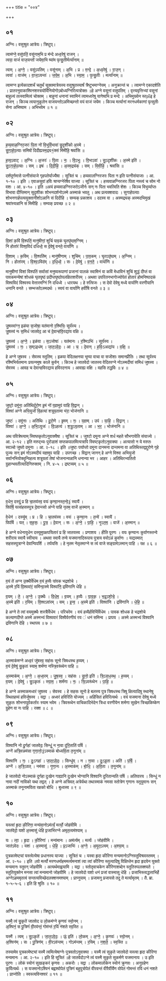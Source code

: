 +++
title = "००४"

+++


## ०१
अग्निः। वसुश्रुत आत्रेयः। त्रिष्टुप्।

त्वाम॑ग्ने॒ वसु॑पतिं॒ वसू॑नाम॒भि प्र म॑न्दे अध्व॒रेषु॑ राजन् ।  
त्वया॒ वाजं॑ वाज॒यन्तो॑ जयेमा॒भि ष्या॑म पृत्सु॒तीर्मर्त्या॑नाम् ॥

त्वाम् । अ॒ग्ने॒ । वसु॑ऽपतिम् । वसू॑नाम् । अ॒भि । प्र । म॒न्दे॒ । अ॒ध्व॒रेषु॑ । रा॒ज॒न् ।  
त्वया॑ । वाज॑म् । वा॒ज॒ऽयन्तः॑ । ज॒ये॒म॒ । अ॒भि । स्या॒म॒ । पृ॒त्सु॒तीः । मर्त्या॑नाम् ॥

त्वामग्न इत्येकादशर्चं चतुर्थं सूक्तमात्रेयस्य वसुश्रुतस्यार्षं त्रैष्टुभमाग्नेयम् । अनुक्रान्तं च । त्वामग्ने एकादशेति । प्रातरनुवाकाश्विनशस्त्रयोर्विनियोगोऽबोध्यग्निरित्यत्रोक्तः ॥हे अग्ने वसूनां वसुपतिम् । वृत्त्यवृत्तिभ्यां वसूनां बाहुल्यं तत्स्वामित्वं चोक्तम् । बाहूनां धनानां स्वामिनं त्वामध्वरेषु यागेष्वभि प्र मन्दे । अभिमुख्येन स्त्ॐइ हे राजन् । किञ्च त्वयानुकूलेन वाजयन्तोऽन्नमिच्छन्तो वयं वाजं जयेम । किञ्च मर्त्यानां मरनधर्मकाणां पृत्सुतीः सेना अभिष्याम । अभिभवेम ॥ १ ॥

## ०२
अग्निः। वसुश्रुत आत्रेयः। त्रिष्टुप्।

ह॒व्य॒वाळ॒ग्निर॒जरः॑ पि॒ता नो॑ वि॒भुर्वि॒भावा॑ सु॒दृशी॑को अ॒स्मे ।  
सु॒गा॒र्ह॒प॒त्याः समिषो॑ दिदीह्यस्म॒द्र्य१॒॑क्सं मि॑मीहि॒ श्रवां॑सि ॥

ह॒व्य॒ऽवाट् । अ॒ग्निः । अ॒जरः॑ । पि॒ता । नः॒ । वि॒ऽभुः । वि॒भाऽवा॑ । सु॒ऽदृशी॑कः । अ॒स्मे इति॑ ।  
सु॒ऽगा॒र्ह॒प॒त्याः । सम् । इषः॑ । दि॒दी॒हि॒ । अ॒स्म॒द्र्य॑क् । सम् । मि॒मी॒हि॒ । श्रवां॑सि ॥

दर्शपूर्णमासे पत्नीसंयाजे गृहपतेर्याज्यैषा । सुत्रितं च । हव्यवालग्निरजरः पिता न इति पत्नीसंयाजाः । आ. १-१० । इति । एवाअसुवां हविः ष्वप्यग्नेरेषैव याज्या । सूत्रितं च । हव्यवाळग्निरजरः पिता नस्त्वं च सोम नो वशः । आ. ४-१० । इति ॥अयं हव्यवाडग्निरजरोऽजीर्नः सन् नः पिता भवत्विति शेशः । किञ्च विभुर्व्याप्तः विभावा दीप्तिमान् सुदृशीकः शोभनदर्शनोऽस्मे अस्माकं भवतु । अथ प्रत्यक्शवादः । सुगार्हपत्याः शोभनगार्हपत्ययुक्तानीशोऽन्नानि सं दिदीहि । सम्यक् प्रकाशय । ददस्व वा । अस्मद्र्यक् अस्मदभिमुखं श्रवांस्यन्नानि सं मिमीहि । सम्यक् प्रयच्छ ॥ २ ॥

## ०३
अग्निः। वसुश्रुत आत्रेयः। त्रिष्टुप्।

वि॒शां क॒विं वि॒श्पतिं॒ मानु॑षीणां॒ शुचिं॑ पाव॒कं घृ॒तपृ॑ष्ठम॒ग्निम् ।  
नि होता॑रं विश्व॒विदं॑ दधिध्वे॒ स दे॒वेषु॑ वनते॒ वार्या॑णि ॥

वि॒शाम् । क॒विम् । वि॒श्पति॑म् । मानु॑षीणाम् । शुचि॑म् । पा॒व॒कम् । घृ॒तऽपृ॑ष्ठम् । अ॒ग्निम् ।  
नि । होता॑रम् । वि॒श्व॒ऽविद॑म् । द॒धि॒ध्वे॒ । सः । दे॒वेषु॑ । व॒न॒ते॒ । वार्या॑णि ॥

मानुषीणां विशां विश्पतिं सर्वासां मनुष्यरूपाणां प्रजानां पालकं स्वामिनं वा कविं मेधाविनं शुचिं शुद्धं दीप्तं वा पावकमन्येषां शोधकं घृतपृष्ठं प्रदीप्तपृष्ठोपलक्षितशरीरम् । अथवा उपरितनभागोज्योपेतं होतारं होमनिष्पादकं विश्वविदं विश्वस्य वेत्तारमग्निं नि दधिध्वे । धारयथ । हे रुत्विजः । स देवो देवेषु मध्ये वार्याणि वरणीयानि धनानि वनते । सम्भजतेऽस्मदर्थः । स्वयं वा वार्याणि हवींषि वनते ॥ ३ ॥

## ०४
अग्निः। वसुश्रुत आत्रेयः। त्रिष्टुप्।

जु॒षस्वा॑ग्न॒ इळ॑या स॒जोषा॒ यत॑मानो र॒श्मिभिः॒ सूर्य॑स्य ।  
जु॒षस्व॑ नः स॒मिधं॑ जातवेद॒ आ च॑ दे॒वान्ह॑वि॒रद्या॑य वक्षि ॥

जु॒षस्व॑ । अ॒ग्ने॒ । इळ॑या । स॒ऽजोषाः॑ । यत॑मानः । र॒श्मिऽभिः॑ । सूर्य॑स्य ।  
जु॒षस्व॑ । नः॒ । स॒म्ऽइध॑म् । जा॒त॒ऽवे॒दः॒ । आ । च॒ । दे॒वान् । ह॒विः॒ऽअद्या॑य । व॒क्षि॒ ॥

हे अग्ने जुषस्व । सेवस्व स्तुतिम् । इळया वेदिलक्षनया भूम्या वाचा वा सजॊशाः समानप्रीतिः । तथा सूर्यस्य रश्मिभिर्यतमानः प्रयत्नमुषः काले कुर्वन् । किञ्च हे जातवेदो जातस्य वेदितरग्ने नोऽस्मदीयां समिधं जुषस्व । सेवस्व । आवह च देवान्हविरद्याय हविरदनाय । आवाह्य वक्षि । वहसि तद्धविः ॥ ४ ॥

## ०५
अग्निः। वसुश्रुत आत्रेयः। त्रिष्टुप्।

जुष्टो॒ दमू॑ना॒ अति॑थिर्दुरो॒ण इ॒मं नो॑ य॒ज्ञमुप॑ याहि वि॒द्वान् ।  
विश्वा॑ अग्ने अभि॒युजो॑ वि॒हत्या॑ शत्रूय॒तामा भ॑रा॒ भोज॑नानि ॥

जुष्टः॑ । दमू॑नाः । अति॑थिः । दु॒रो॒णे । इ॒मम् । नः॒ । य॒ज्ञम् । उप॑ । या॒हि॒ । वि॒द्वान् ।  
विश्वा॑ । अ॒ग्ने॒ । अ॒भि॒ऽयुजः॑ । वि॒ऽहत्य॑ । श॒त्रु॒ऽय॒ताम् । आ । भ॒र॒ । भोज॑नानि ॥

अथ पवित्रेष्त्याम् स्विष्तकृतोऽनुवाक्यैषा । सूत्रितं च । जुश्टो दमूना अग्ने शर्ध महते सौभगायेति संयाज्ये । आ. २-१२ । इति मरुद्भ्यः पुरोडाशं सप्तकपालमित्यत्रापि स्विष्टकृतोऽनुवाक्या । अत्यासो न ये मरुतः स्वञ्चो जुष्तो दमूनाः । आ. २-१८ । इति ॥जुष्टः पर्याप्तो दमूना दानमना दान्तमना वा अतिथिस्तद्वद्दुरोणे गृहे पूज्यः सन् इमं नोऽस्मदीयं यज्ञमुप याहि । उपगच्छ । विद्वान् जानन् हे अग्ने विश्वा अभियुजो सर्वानभियोक्तॄन्विहत्य शत्रूयतां तेषां भोजनान्यन्नानि धनान्या भर । आहर । अतिथिरभ्यतितो ग्रुहान्भवतीत्यादिनिरुक्तम् । नि. ४-५ । द्रष्टव्यम् ॥ ५ ॥

## ०६
अग्निः। वसुश्रुत आत्रेयः। त्रिष्टुप्।

व॒धेन॒ दस्युं॒ प्र हि चा॒तय॑स्व॒ वयः॑ कृण्वा॒नस्त॒न्वे॒३॒॑ स्वायै॑ ।  
पिप॑र्षि॒ यत्स॑हसस्पुत्र दे॒वान्त्सो अ॑ग्ने पाहि नृतम॒ वाजे॑ अ॒स्मान् ॥

वे॒धेन॑ । दस्यु॑म् । प्र । हि । चा॒तय॑स्व । वयः॑ । कृ॒ण्वा॒नः । त॒न्वे॑ । स्वायै॑ ।  
पिप॑र्षि । यत् । स॒ह॒सः॒ । पु॒त्र॒ । दे॒वान् । सः । अ॒ग्ने॒ । पा॒हि॒ । नृ॒ऽत॒म॒ । वाजे॑ । अ॒स्मान् ॥

हे अग्ने वधेनायुधेन दस्युमुपक्षपयितारं प्र हि जातयस्व । प्रणाशय । हीति पूरणः । वयः कृण्वानः कुर्वाणस्तन्वे शरीराय स्वायै स्वीयाय । अथवा स्वायै तन्वे यजमानादिरूपाय पुत्राय वयोऽन्नं कुर्वाणः । यद्यस्मात् सहसस्पुत्राग्ने देवान्पिपर्शि । तर्पयसि । हे नृतम नेतृतमाग्ने स त्वं वाजे सङ्ग्रामेऽस्मान् पाहि । रक्ष ॥ ६ ॥

## ०७
अग्निः। वसुश्रुत आत्रेयः। त्रिष्टुप्।

व॒यं ते॑ अग्न उ॒क्थैर्वि॑धेम व॒यं ह॒व्यैः पा॑वक भद्रशोचे ।  
अ॒स्मे र॒यिं वि॒श्ववा॑रं॒ समि॑न्वा॒स्मे विश्वा॑नि॒ द्रवि॑णानि धेहि ॥

व॒यम् । ते॒ । अ॒ग्ने॒ । उ॒क्थैः । वि॒धे॒म॒ । व॒यम् । ह॒व्यैः । पा॒व॒क॒ । भ॒द्र॒ऽशो॒चे॒ ।  
अ॒स्मे इति॑ । र॒यिम् । वि॒श्वऽवा॑रम् । सम् । इ॒न्व॒ । अ॒स्मे इति॑ । विश्वा॑नि । द्रवि॑णानि । धे॒हि॒ ॥

हे अग्ने ते त्वां वयमुक्थैः शस्त्रैर्विधेम । परिचरेम । वयं हव्यैर्हविर्भिर्विधेम । पावक शोधक हे भद्रशोचे कल्याणदीप्ते अस्मे अस्मभ्यं विश्ववारं विश्वैर्वरणीयं रय ं धनं समिन्व । प्रापय । अस्मे अस्मभ्यं विश्वानि द्रविणानि देहि । स्थापय ॥ ७ ॥

## ०८
अग्निः। वसुश्रुत आत्रेयः। त्रिष्टुप्।

अ॒स्माक॑मग्ने अध्व॒रं जु॑षस्व॒ सह॑सः सूनो त्रिषधस्थ ह॒व्यम् ।  
व॒यं दे॒वेषु॑ सु॒कृतः॑ स्याम॒ शर्म॑णा नस्त्रि॒वरू॑थेन पाहि ॥

अ॒स्माक॑म् । अ॒ग्ने॒ । अ॒ध्व॒रम् । जु॒ष॒स्व॒ । सह॑सः । सू॒नो॒ इति॑ । त्रि॒ऽस॒ध॒स्थ॒ । ह॒व्यम् ।  
व॒यम् । दे॒वेषु॑ । सु॒ऽकृतः॑ । स्या॒म॒ । शर्म॑णा । नः॒ । त्रि॒ऽवरू॑थेन । पा॒हि॒ ॥

हे अग्ने अस्माकमध्वरं जुषस्व । सेवस्व । हे सहसः सूनो हे बलस्य पुत्र त्रिषधस्थ त्रिषु क्षित्यादिषु स्थानेषु स्थितहव्यं हविर्जुषस्व । यद्वा । अध्वरं हविरिति योज्यम् । अहिंसितं हविरित्यर्थः । वयं यजमाना देवेषु मध्ये सुकृतः शोभनापूर्वकर्तारः स्याम भवेम । त्रिवरूथेन वाचिकादिभेदेन त्रिधा वरणीयेन शर्मणा सुखेन त्रिच्छकिष्केण ग्रुहेण वा नः पाहि । रक्श ॥ ८ ॥

## ०९
अग्निः। वसुश्रुत आत्रेयः। त्रिष्टुप्।

विश्वा॑नि नो दु॒र्गहा॑ जातवेदः॒ सिन्धुं॒ न ना॒वा दु॑रि॒ताति॑ पर्षि ।  
अग्ने॑ अत्रि॒वन्नम॑सा गृणा॒नो॒३॒॑ऽस्माकं॑ बोध्यवि॒ता त॒नूना॑म् ॥

विश्वा॑नि । नः॒ । दुः॒ऽगहा॑ । जा॒त॒ऽवे॒दः॒ । सिन्धु॑म् । न । ना॒वा । दुः॒ऽइ॒ता । अति॑ । प॒र्षि॒ ।  
अग्ने॑ । अ॒त्रि॒ऽवत् । नम॑सा । गृ॒णा॒नः । अ॒स्माक॑म् । बो॒धि॒ । अ॒वि॒ता । त॒नूना॑म् ॥

हे जातवेदो नोऽस्माकं दुर्गहा दुःखेन गाह्यानि दुःखेन भोग्यानि विश्वानि दुरितान्यति पर्षि । अतिपारय । सिन्धुं न नावा नदीं नाविको यथा तद्वत् । हे अग्ने अत्रिवत् अत्रेर्यथा तथास्माकं नमसा स्तोत्रेण गृणानः स्तूयुमानः सन् अस्माकं तनूनामविता रक्षको बोधि । बुध्यस्व ॥ ९ ॥

## १०
अग्निः। वसुश्रुत आत्रेयः। त्रिष्टुप्।

यस्त्वा॑ हृ॒दा की॒रिणा॒ मन्य॑मा॒नोऽम॑र्त्यं॒ मर्त्यो॒ जोह॑वीमि ।  
जात॑वेदो॒ यशो॑ अ॒स्मासु॑ धेहि प्र॒जाभि॑रग्ने अमृत॒त्वम॑श्याम् ॥

यः । त्वा॒ । हृ॒दा । की॒रिणा॑ । मन्य॑मानः । अम॑र्त्यम् । मर्त्यः॑ । जोह॑वीमि ।  
जात॑ऽवेदः । यशः॑ । अ॒स्मासु॑ । धे॒हि॒ । प्र॒ऽजाभिः॑ । अ॒ग्ने॒ । अ॒मृ॒त॒ऽत्वम् । अ॒श्या॒म् ॥

पुत्रकामेष्ट्यां यस्त्वेत्येषा प्रधानस्य याज्या । सूत्रितं च । यस्वा हृदा कीरिणा मन्यमानोऽग्निस्तुविश्रवस्तमम् । आ. २-१० । इति ॥यो मर्त्यो मरणधर्माहममर्त्यमनाशं त्वा त्वां कीरिणा स्तुत्यादिषु विक्षिप्तेन हृदा हृदयेन युक्तो मन्यमानः स्तुवन् जोहवीमि । अत्यर्थमाह्वयामि । यद्वा । स्तोतृवाचकेन कीरिणाशब्देन स्तुतिरुपलक्श्यते । स्तुतियुक्तेन मनसा त्वां मन्यमानो जोहवीमि । हे जातवेदो यशो धनं प्रजां वास्मासु धेहि । प्रजाभिस्त्वद्धत्ताभिर्हे अग्नेऽहममृतत्वं सन्तत्यविच्छेदलक्शनमश्याम् । प्राप्नुयाम् । प्रजामनु प्रजायसे तदु ते मर्त्यामृतम् । तै. ब्रा. १-५-५-६ । इति हि श्रुतिः ॥ १० ॥

## ११
अग्निः। वसुश्रुत आत्रेयः। त्रिष्टुप्।

यस्मै॒ त्वं सु॒कृते॑ जातवेद उ लो॒कम॑ग्ने कृ॒णवः॑ स्यो॒नम् ।  
अ॒श्विनं॒ स पु॒त्रिणं॑ वी॒रव॑न्तं॒ गोम॑न्तं र॒यिं न॑शते स्व॒स्ति ॥

यस्मै॑ । त्वम् । सु॒ऽकृते॑ । जा॒त॒ऽवे॒दः॒ । ऊं॒ इति॑ । लो॒कम् । अ॒ग्ने॒ । कृ॒णवः॑ । स्यो॒नम् ।  
अ॒श्विन॑म् । सः । पु॒त्रिण॑म् । वी॒रऽव॑न्तम् । गोऽम॑न्तम् । र॒यिम् । न॒श॒ते॒ । स्व॒स्ति ॥

तस्यामेव पुत्रकामेष्ट्यां यस्मै त्वमित्येषाग्नेः पुत्रवतोऽनुवाक्या । यस्मै त्वं सुकृते जातवेदो यस्त्वा हृदा कीरिणा मन्यमानः । आ. २-१० । इति हि सूत्रितं ॥हे जातवेदोऽग्ने त्वं यस्मै सुकृते सुकर्मणे यजमानाय । उ इति पूरणः । लोकं स्योनं सुखङ्करं कृणवः । अकरोः । यद्वा । लोकमालोकेन स्योनं क्रुणवः । अनुग्रहेण कुर्वित्यर्थः । स यजमानोऽश्विनं बह्वश्वोपेतं पुत्रिणं बहुपुत्रोपेतं वीरवन्तं वीरैर्वीर्येण वोपेतं गोमन्तं रयिं धनं नशते । प्राप्नोति । स्वस्त्यविनश्वरं ॥ ११ ॥
